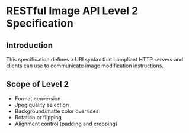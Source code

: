 # RESTful Image API Level 2 Specification

## Introduction

This specification defines a URI syntax that compliant HTTP servers and clients can use to communicate image modification instructions.

## Scope of Level 2

* Format conversion
* Jpeg quality selection
* Background/matte color overrides
* Rotation or flipping
* Alignment control (padding and cropping)